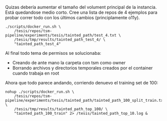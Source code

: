Quizas debería aumentar el tamaño del volument principal de la instancia. Está quedandose medio corto. Cree una lista de repos de 4 ejemplos para probar correr todo con los últimos cambios (principlamente o11y).

```
./scripts/docker_run.sh \
    /tesis/repos/tsm-pipeline/experiments/tesis/tainted_path/test_4.txt \
    /tesis/tmp/results/tainted_path_test_4/ \
    "tainted_path_test_4"
```

Al final todo tema de permisos se solucionaba:
- Creando de ante mano la carpeta con tsm como owner
- Borrando archivos y directorios temporales creados por el container cuando trabaja en root

Ahora que todo parece andando, corriendo denuevo el training set de 100:
```
nohup ./scripts/docker_run.sh \
    /tesis/repos/tsm-pipeline/experiments/tesis/tainted_path/tainted_path_100_split_train.txt \
    /tesis/tmp/results/tainted_path_top_100/ \
    "tainted_path_100_train" 2> /tesis/tainted_path_top_10.log &
```
